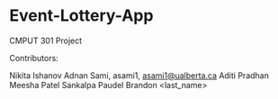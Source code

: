 # Event-Lottery-App
CMPUT 301 Project

Contributors:

Nikita Ishanov
Adnan Sami, asami1, asami1@ualberta.ca
Aditi Pradhan
Meesha Patel
Sankalpa Paudel
Brandon <last_name>
